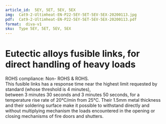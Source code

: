 ```yaml
---
article_id:  5EY, 5ET, 5EV, 5EX
img:  Cat9-2-Ultimheat-EN-P22-5EY-5ET-5EV-5EX-20200113.jpg
pdf:  Cat9-2-Ultimheat-EN-P22-5EY-5ET-5EV-5EX-20200113.pdf
format:  diva-v1
sku:  Type 5EY, 5ET, 5EV, 5EX
---
```


# Eutectic alloys fusible links, for direct handling of heavy loads

ROHS compliance: Non- ROHS & ROHS.  
This fusible links has a response time near the highest limit requested by standard (whose threshold is 4 minutes),  
between 3 minutes 30 seconds and 3 minutes 50 seconds, for a temperature rise rate of 20°C/min from 25°C. Their 1.5mm metal thickness
and their soldering surface make it possible to withstand directly and without multiplying mechanism the loads encountered in 
the opening or closing mechanisms of fire doors and shutters.  

